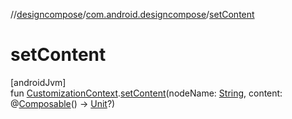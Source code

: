 //[designcompose](../../index.md)/[com.android.designcompose](index.md)/[setContent](set-content.md)

# setContent

[androidJvm]\
fun [CustomizationContext](-customization-context/index.md).[setContent](set-content.md)(nodeName: [String](https://kotlinlang.org/api/latest/jvm/stdlib/kotlin/-string/index.html), content: @[Composable](https://developer.android.com/reference/kotlin/androidx/compose/runtime/Composable.html)() -&gt; [Unit](https://kotlinlang.org/api/latest/jvm/stdlib/kotlin/-unit/index.html)?)

